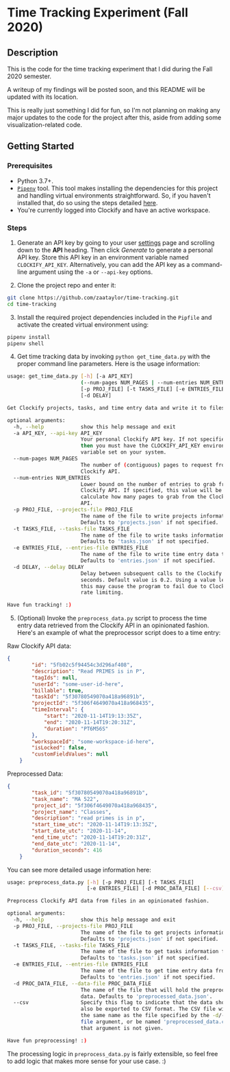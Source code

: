 # Time Tracking Experiment (Fall 2020)

## Description

This is the code for the time tracking experiment that I did during the Fall 2020 semester.

A writeup of my findings will be posted soon, and this README will be updated with its location.

This is really just something I did for fun, so I'm not planning on making any major updates
to the code for the project after this, aside from adding some visualization-related code.

## Getting Started

### Prerequisites
- Python 3.7+.
- [`Pipenv`](https://pipenv.pypa.io/en/latest/) tool. This tool makes installing the
dependencies for this project and handling virtual environments straightforward. So, if you
haven't installed that, do so using the steps detailed [here](https://pipenv.pypa.io/en/latest/install/#installing-pipenv).
- You're currently logged into Clockify and have an active workspace.

### Steps
1. Generate an API key by going to your user [settings](https://clockify.me/user/settings) page and scrolling down to the **API** heading. Then click _Generate_ to generate a personal API key. Store this API key in an environment variable named `CLOCKIFY_API_KEY`. Alternatively, you can add the 
API key as a command-line argument using the `-a` or `--api-key` options.

2. Clone the project repo and enter it:
```bash
git clone https://github.com/zaataylor/time-tracking.git
cd time-tracking
```

3. Install the required project dependencies included in the `Pipfile` and activate the created
virtual environment using:
```bash
pipenv install
pipenv shell
```

4. Get time tracking data by invoking `python get_time_data.py` with the proper command line parameters. Here is the
usage information:
```bash
usage: get_time_data.py [-h] [-a API_KEY]
                        (--num-pages NUM_PAGES | --num-entries NUM_ENTRIES)
                        [-p PROJ_FILE] [-t TASKS_FILE] [-e ENTRIES_FILE]
                        [-d DELAY]

Get Clockify projects, tasks, and time entry data and write it to files.

optional arguments:
  -h, --help            show this help message and exit
  -a API_KEY, --api-key API_KEY
                        Your personal Clockify API key. If not specified here,
                        then you must have the CLOCKIFY_API_KEY environment
                        variable set on your system.
  --num-pages NUM_PAGES
                        The number of (contiguous) pages to request from the
                        Clockify API.
  --num-entries NUM_ENTRIES
                        Lower bound on the number of entries to grab from the
                        Clockify API. If specified, this value will be used to
                        calculate how many pages to grab from the Clockify
                        API.
  -p PROJ_FILE, --projects-file PROJ_FILE
                        The name of the file to write projects information to.
                        Defaults to 'projects.json' if not specified.
  -t TASKS_FILE, --tasks-file TASKS_FILE
                        The name of the file to write tasks information to.
                        Defaults to 'tasks.json' if not specified.
  -e ENTRIES_FILE, --entries-file ENTRIES_FILE
                        The name of the file to write time entry data to.
                        Defaults to 'entries.json' if not specified.
  -d DELAY, --delay DELAY
                        Delay between subsequent calls to the Clockify API, in
                        seconds. Default value is 0.2. Using a value less than
                        this may cause the program to fail due to Clockify API
                        rate limiting.

Have fun tracking! :)
```

5. (Optional) Invoke the `preprocess_data.py` script to process the time entry data
retrieved from the Clockify API in an opinionated fashion. Here's an example of what
the preprocessor script does to a time entry:


Raw Clockify API data:
```JSON
{
        "id": "5fb02c5f94454c3d296af408",
        "description": "Read PRIMES is in P",
        "tagIds": null,
        "userId": "some-user-id-here",
        "billable": true,
        "taskId": "5f30780549070a418a96891b",
        "projectId": "5f306f4649070a418a968435",
        "timeInterval": {
            "start": "2020-11-14T19:13:35Z",
            "end": "2020-11-14T19:20:31Z",
            "duration": "PT6M56S"
        },
        "workspaceId": "some-workspace-id-here",
        "isLocked": false,
        "customFieldValues": null
    }
```
Preprocessed Data:
```JSON
{
        "task_id": "5f30780549070a418a96891b",
        "task_name": "MA 522",
        "project_id": "5f306f4649070a418a968435",
        "project_name": "Classes",
        "description": "read primes is in p",
        "start_time_utc": "2020-11-14T19:13:35Z",
        "start_date_utc": "2020-11-14",
        "end_time_utc": "2020-11-14T19:20:31Z",
        "end_date_utc": "2020-11-14",
        "duration_seconds": 416
    }
```

You can see more detailed usage information here:
```bash
usage: preprocess_data.py [-h] [-p PROJ_FILE] [-t TASKS_FILE]
                          [-e ENTRIES_FILE] [-d PROC_DATA_FILE] [--csv]

Preprocess Clockify API data from files in an opinionated fashion.

optional arguments:
  -h, --help            show this help message and exit
  -p PROJ_FILE, --projects-file PROJ_FILE
                        The name of the file to get projects information from.
                        Defaults to 'projects.json' if not specified.
  -t TASKS_FILE, --tasks-file TASKS_FILE
                        The name of the file to get tasks information from.
                        Defaults to 'tasks.json' if not specified.
  -e ENTRIES_FILE, --entries-file ENTRIES_FILE
                        The name of the file to get time entry data from.
                        Defaults to 'entries.json' if not specified.
  -d PROC_DATA_FILE, --data-file PROC_DATA_FILE
                        The name of the file that will hold the preprocessed
                        data. Defaults to 'preprocessed_data.json'.
  --csv                 Specify this flag to indicate that the data should
                        also be exported to CSV format. The CSV file will have
                        the same name as the file specified by the -d/--data-
                        file argument, or be named 'preprocessed_data.csv' if
                        that argument is not given.

Have fun preprocessing! :)
```
The processing logic in `preprocess_data.py` is fairly extensible, so feel free to add logic that
makes more sense for your use case. :)
